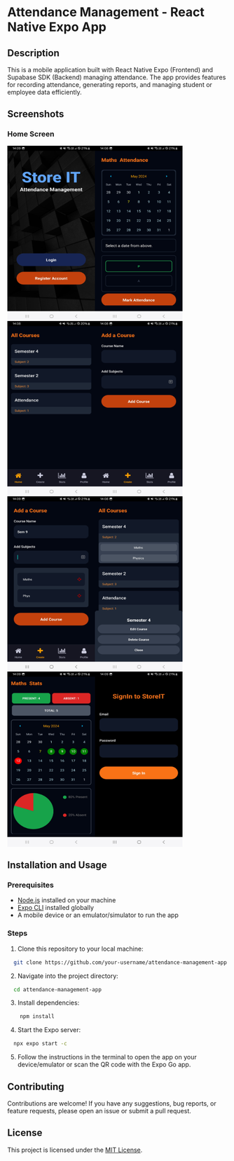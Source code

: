 # Attendance Management - React Native Expo App

## Description

This is a mobile application built with React Native Expo (Frontend) and Supabase SDK (Backend) managing attendance. The app provides features for recording attendance, generating reports, and managing student or employee data efficiently.

## Screenshots

### Home Screen
<div style="display: flex; flex-wrap: wrap;">
    <img src="images/1.jpg" alt="Image 1" width="200px" height="400px">
    <img src="images/Screenshot_20240507_140853_Expo Go.jpg" alt="Image 2" width="200px" height="400px">
    <img src="images/Screenshot_20240507_140826_Expo Go.jpg" alt="Image 3" width="200px" height="400px">
    <img src="images/Screenshot_20240507_140858_Expo Go.jpg" alt="Image 4" width="200px" height="400px">
    <img src="images/Screenshot_20240507_140916_Expo Go.jpg" alt="Image 5" width="200px" height="400px">
    <img src="images/Screenshot_20240507_140842_Expo Go.jpg" alt="Image 6" width="200px" height="400px">
    <img src="images/Screenshot_20240507_140929_Expo Go.jpg" alt="Image 7" width="200px" height="400px">
    <img src="images/Screenshot_20240507_140945_Expo Go.jpg" alt="Image 8" width="200px" height="400px">
</div>

## Installation and Usage

### Prerequisites

- [Node.js](https://nodejs.org/) installed on your machine
- [Expo CLI](https://docs.expo.dev/) installed globally
- A mobile device or an emulator/simulator to run the app

### Steps

1. Clone this repository to your local machine:

```bash
  git clone https://github.com/your-username/attendance-management-app.git
```
2. Navigate into the project directory:
```bash
  cd attendance-management-app
```
3. Install dependencies:
```bash
    npm install
```
4. Start the Expo server:
```bash
  npx expo start -c 
```
5. Follow the instructions in the terminal to open the app on your device/emulator or scan the QR code with the Expo Go app.

## Contributing

Contributions are welcome! If you have any suggestions, bug reports, or feature requests, please open an issue or submit a pull request.

## License

This project is licensed under the [MIT License](LICENSE).

